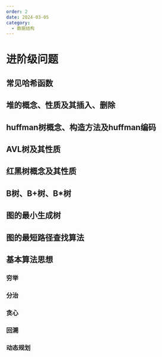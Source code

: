 ```yaml
---
order: 2
date: 2024-03-05
category: 
  - 数据结构
---
```


# 进阶级问题

## 常见哈希函数

## 堆的概念、性质及其插入、删除

## huffman树概念、构造方法及huffman编码

## AVL树及其性质

## 红黑树概念及其性质

## B树、B+树、B*树

## 图的最小生成树

## 图的最短路径查找算法

## 基本算法思想

### 穷举

### 分治

### 贪心

### 回溯

### 动态规划
